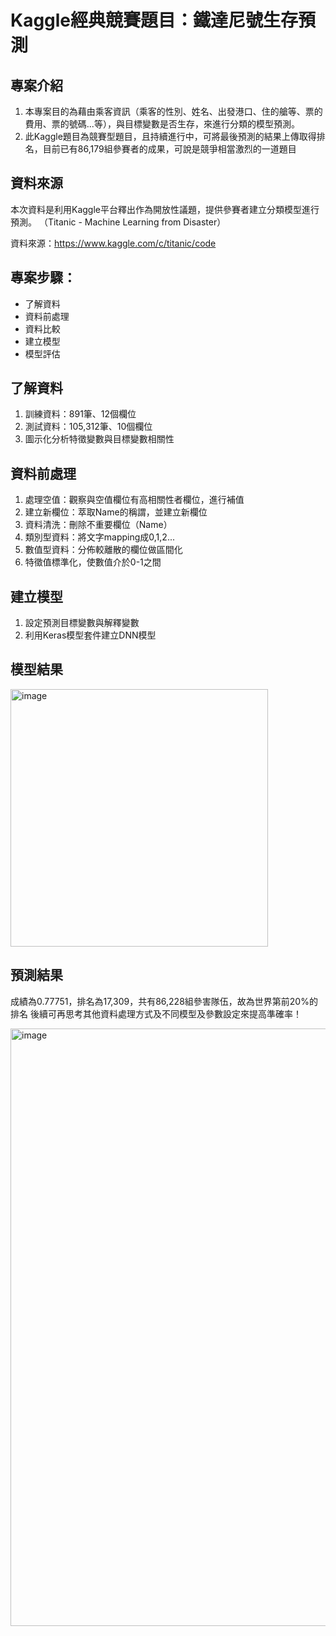 # Kaggle經典競賽題目：鐵達尼號生存預測
## 專案介紹

1. 本專案目的為藉由乘客資訊（乘客的性別、姓名、出發港口、住的艙等、票的費用、票的號碼...等），與目標變數是否生存，來進行分類的模型預測。
2. 此Kaggle題目為競賽型題目，且持續進行中，可將最後預測的結果上傳取得排名，目前已有86,179組參賽者的成果，可說是競爭相當激烈的一道題目

## 資料來源

本次資料是利用Kaggle平台釋出作為開放性議題，提供參賽者建立分類模型進行預測。
（Titanic - Machine Learning from Disaster）

資料來源：https://www.kaggle.com/c/titanic/code

## 專案步驟：

- 了解資料
- 資料前處理
- 資料比較
- 建立模型
- 模型評估

## 了解資料

1. 訓練資料：891筆、12個欄位
2. 測試資料：105,312筆、10個欄位
3. 圖示化分析特徵變數與目標變數相關性


## 資料前處理

1. 處理空值：觀察與空值欄位有高相關性者欄位，進行補值
2. 建立新欄位：萃取Name的稱謂，並建立新欄位
3. 資料清洗：刪除不重要欄位（Name）
4. 類別型資料：將文字mapping成0,1,2...
5. 數值型資料：分佈較離散的欄位做區間化
6. 特徵值標準化，使數值介於0-1之間

## 建立模型

1. 設定預測目標變數與解釋變數
2. 利用Keras模型套件建立DNN模型

## 模型結果
<img width="412" alt="image" src="https://user-images.githubusercontent.com/81677812/128303692-3ea6f207-a38f-4bb9-9cef-3de0f926251d.png">

## 預測結果
成績為0.77751，排名為17,309，共有86,228組參害隊伍，故為世界第前20%的排名
後續可再思考其他資料處理方式及不同模型及參數設定來提高準確率！

<img width="956" alt="image" src="https://user-images.githubusercontent.com/81677812/128303849-0244e897-3c4c-485b-86f3-083cb3d52be8.png">


